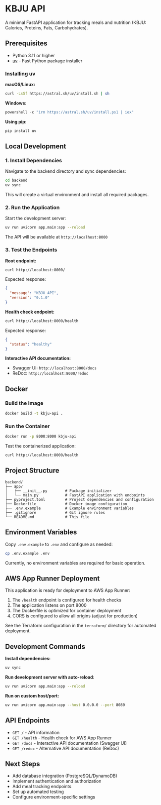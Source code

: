 # KBJU API

A minimal FastAPI application for tracking meals and nutrition (KBJU: Calories, Proteins, Fats, Carbohydrates).

## Prerequisites

- Python 3.11 or higher
- [uv](https://docs.astral.sh/uv/) - Fast Python package installer

### Installing uv

**macOS/Linux:**
```bash
curl -LsSf https://astral.sh/uv/install.sh | sh
```

**Windows:**
```powershell
powershell -c "irm https://astral.sh/uv/install.ps1 | iex"
```

**Using pip:**
```bash
pip install uv
```

## Local Development

### 1. Install Dependencies

Navigate to the backend directory and sync dependencies:

```bash
cd backend
uv sync
```

This will create a virtual environment and install all required packages.

### 2. Run the Application

Start the development server:

```bash
uv run uvicorn app.main:app --reload
```

The API will be available at `http://localhost:8000`

### 3. Test the Endpoints

**Root endpoint:**
```bash
curl http://localhost:8000/
```

Expected response:
```json
{
  "message": "KBJU API",
  "version": "0.1.0"
}
```

**Health check endpoint:**
```bash
curl http://localhost:8000/health
```

Expected response:
```json
{
  "status": "healthy"
}
```

**Interactive API documentation:**
- Swagger UI: `http://localhost:8000/docs`
- ReDoc: `http://localhost:8000/redoc`

## Docker

### Build the Image

```bash
docker build -t kbju-api .
```

### Run the Container

```bash
docker run -p 8000:8000 kbju-api
```

Test the containerized application:
```bash
curl http://localhost:8000/health
```

## Project Structure

```
backend/
├── app/
│   ├── __init__.py        # Package initializer
│   └── main.py            # FastAPI application with endpoints
├── pyproject.toml         # Project dependencies and configuration
├── Dockerfile             # Docker image configuration
├── .env.example           # Example environment variables
├── .gitignore             # Git ignore rules
└── README.md              # This file
```

## Environment Variables

Copy `.env.example` to `.env` and configure as needed:

```bash
cp .env.example .env
```

Currently, no environment variables are required for basic operation.

## AWS App Runner Deployment

This application is ready for deployment to AWS App Runner:

1. The `/health` endpoint is configured for health checks
2. The application listens on port 8000
3. The Dockerfile is optimized for container deployment
4. CORS is configured to allow all origins (adjust for production)

See the Terraform configuration in the `terraform/` directory for automated deployment.

## Development Commands

**Install dependencies:**
```bash
uv sync
```

**Run development server with auto-reload:**
```bash
uv run uvicorn app.main:app --reload
```

**Run on custom host/port:**
```bash
uv run uvicorn app.main:app --host 0.0.0.0 --port 8080
```

## API Endpoints

- `GET /` - API information
- `GET /health` - Health check for AWS App Runner
- `GET /docs` - Interactive API documentation (Swagger UI)
- `GET /redoc` - Alternative API documentation (ReDoc)

## Next Steps

- Add database integration (PostgreSQL/DynamoDB)
- Implement authentication and authorization
- Add meal tracking endpoints
- Set up automated testing
- Configure environment-specific settings
